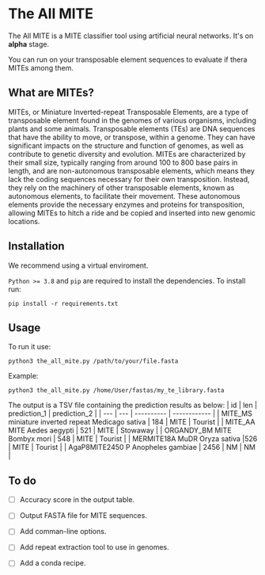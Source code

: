 # The All MITE

The All MITE is a MITE classifier tool using artificial neural networks.
It's on **alpha** stage.

You can run on your transposable element sequences to evaluate if thera MITEs among them.

## What are MITEs?

MITEs, or Miniature Inverted-repeat Transposable Elements, are a type of transposable element found in the genomes of various organisms, including plants and some animals. Transposable elements (TEs) are DNA sequences that have the ability to move, or transpose, within a genome. They can have significant impacts on the structure and function of genomes, as well as contribute to genetic diversity and evolution.
MITEs are characterized by their small size, typically ranging from around 100 to 800 base pairs in length, and are non-autonomous transposable elements, which means they lack the coding sequences necessary for their own transposition. Instead, they rely on the machinery of other transposable elements, known as autonomous elements, to facilitate their movement. These autonomous elements provide the necessary enzymes and proteins for transposition, allowing MITEs to hitch a ride and be copied and inserted into new genomic locations.

## Installation

We recommend using a virtual enviroment.

`Python >= 3.8` and `pip` are required to install the dependencies. To install run:

`pip install -r requirements.txt`

## Usage

To run it use:

`python3 the_all_mite.py /path/to/your/file.fasta`

Example: 

`python3 the_all_mite.py /home/User/fastas/my_te_library.fasta`

The output is a TSV file containing the prediction results as below:
| id | len | prediction_1 | prediction_2 |
| --- | --- | ---------- | ------------ |
| MITE_MS    miniature inverted repeat   Medicago sativa | 184 | MITE | Tourist |
| MITE_AA    MITE    Aedes aegypti | 521 | MITE | Stowaway |
| ORGANDY_BM MITE    Bombyx mori | 548 | MITE | Tourist |
| MERMITE18A MuDR    Oryza sativa   |526 | MITE | Tourist |
| AgaP8MITE2450  P   Anopheles gambiae | 2456 | NM | NM |



## To do

- [ ] Accuracy score in the output table.
- [ ] Output FASTA file for MITE sequences.
- [ ] Add comman-line options.
- [ ] Add repeat extraction tool to use in genomes.
- [ ] Add a conda recipe.

